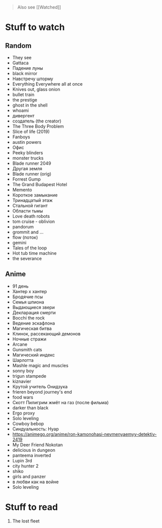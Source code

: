 
> Also see [[Watched]]

# Stuff to watch 

## Random 
+ They see
+ Gattaca
+ Падение луны
+ black mirror
+ Навстречу шторму
+ Everything Everywhere all at once
+ Knives out, glass onion
+ bullet train 
+ the prestige
+ ghost in the shell
+ whoami
+ дивергент
+ создатель (the creator)
+ The Three Body Problem
+ Slice of life (2019)
+ Fanboys
+ austin powers
+ Офис
+ Peeky blinders
+ monster trucks
+ Blade runner 2049
+ Другая земля
+ Blade runner (orig)
+ Forrest Gump
+ The Grand Budapest Hotel
+ Memento
+ Короткое замыкание
+ Тринадцатый этаж
+ Стальной гигант
+ Области тьмы
+ Love death robots
+ tom cruise - oblivion
+ pandorum
+ grommit and ...
+ flow (поток)
+ gemini
+ Tales of the loop
+ Hot tub time machine
+ the severance

## Anime
+ 91 день
+ Хантер x хантер
+ Бродячие псы
+ Семья шпиона
+ Выдающиеся звери
+ Декларация смерти
+ Bocchi the rock
+ Ведение эскафлона
+ Магическая битва
+ Клинок, рассекающий демонов
+ Ночные стражи
+ Arcane
+ Gunsmith cats
+ Магический индекс
+ Шарлотта
+ Mashle magic and muscles
+ sonny boy
+ trigun stampede
+ kiznavier
+ Крутой учитель Онидзука
+ frieren beyond journey's end
+ food wars
+ Скотт Пилигрим жмёт на газ (после фильма)
+ darker than black
+ Ergo proxy
+ Solo leveling
+ Cowboy bebop
+ Синдуальность: Нуар
+  https://animego.org/anime/ron-kamonohasi-nevmenyaemyy-detektiv-2419
+ My Deer Friend Nokotan
+ delicious in dungeon 
+ panteema inverted
+ Lupin 3rd
+ city hunter 2
+ shiko
+ girls and panzer
+ в любви как на войне
+ Solo leveling


# Stuff to read

1. The lost fleet